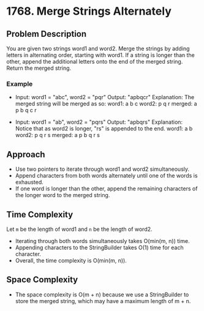 # 1768. Merge Strings Alternately

## Problem Description
You are given two strings word1 and word2. Merge the strings by adding letters in alternating order, starting with word1. If a string is longer than the other, append the additional letters onto the end of the merged string.
Return the merged string.

### Example
- Input: word1 = "abc", word2 = "pqr"
  Output: "apbqcr"
  Explanation: The merged string will be merged as so:
  word1:  a   b   c
  word2:    p   q   r
  merged: a p b q c r

- Input: word1 = "ab", word2 = "pqrs"
  Output: "apbqrs"
  Explanation: Notice that as word2 is longer, "rs" is appended to the end.
  word1:  a   b 
  word2:    p   q   r   s
  merged: a p b q   r   s

## Approach
- Use two pointers to iterate through word1 and word2 simultaneously.
- Append characters from both words alternately until one of the words is exhausted.
- If one word is longer than the other, append the remaining characters of the longer word to the merged string.

## Time Complexity
Let `m` be the length of word1 and `n` be the length of word2.
- Iterating through both words simultaneously takes O(min(m, n)) time.
- Appending characters to the StringBuilder takes O(1) time for each character.
- Overall, the time complexity is O(min(m, n)).

## Space Complexity
- The space complexity is O(m + n) because we use a StringBuilder to store the merged string, which may have a maximum length of m + n.
